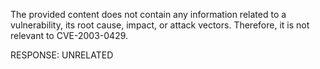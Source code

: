 The provided content does not contain any information related to a vulnerability, its root cause, impact, or attack vectors. Therefore, it is not relevant to CVE-2003-0429.

RESPONSE: UNRELATED
